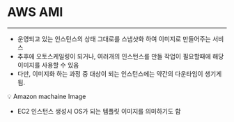 # AWS AMI

---

- 운영되고 있는 인스턴스의 상태 그대로를 스냅샷화 하여 이미지로 만들어주는 서비스
- 추후에 오토스케일링이 되거나, 여러개의 인스턴스를 만들 작업이 필요할때에
해당 이미지를 사용할 수 있음
- 다만, 이미지화 하는 과정 중 대상이 되는 인스턴스에는 약간의 다운타임이 생기게 됨.

<aside>
💡 Amazon machaine Image

- EC2 인스턴스 생성시 OS가 되는 템플릿 이미지를 의미하기도 함
</aside>